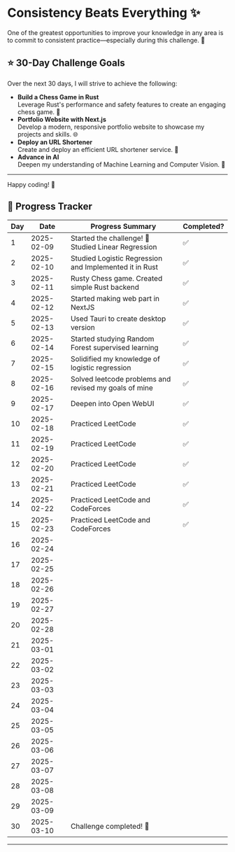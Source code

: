 # Consistency Beats Everything ✨

One of the greatest opportunities to improve your knowledge in any area is to commit to consistent practice—especially during this challenge. 💪

## ⭐ 30-Day Challenge Goals

Over the next 30 days, I will strive to achieve the following:

- **Build a Chess Game in Rust**  
  Leverage Rust's performance and safety features to create an engaging chess game. 🤖
- **Portfolio Website with Next.js**  
  Develop a modern, responsive portfolio website to showcase my projects and skills. 🌐
- **Deploy an URL Shortener**  
  Create and deploy an efficient URL shortener service. 🔗
- **Advance in AI**  
  Deepen my understanding of Machine Learning and Computer Vision. 🚀

---

Happy coding! 🎉

## 📅 Progress Tracker

| Day | Date       | Progress Summary                                       | Completed? |
| --- | ---------- | ------------------------------------------------------ | ---------- |
| 1   | 2025-02-09 | Started the challenge! 🚀 Studied Linear Regression    | ✅         |
| 2   | 2025-02-10 | Studied Logistic Regression and Implemented it in Rust | ✅         |
| 3   | 2025-02-11 | Rusty Chess game. Created simple Rust backend          | ✅         |
| 4   | 2025-02-12 | Started making web part in NextJS                      | ✅         |
| 5   | 2025-02-13 | Used Tauri to create desktop version                   | ✅         |
| 6   | 2025-02-14 | Started studying Random Forest supervised learning     | ✅         |
| 7   | 2025-02-15 | Solidified my knowledge of logistic regression         | ✅         |
| 8   | 2025-02-16 | Solved leetcode problems and revised my goals of mine  | ✅         |
| 9   | 2025-02-17 | Deepen into Open WebUI                                 | ✅         |
| 10  | 2025-02-18 | Practiced LeetCode                                     | ✅         |
| 11  | 2025-02-19 | Practiced LeetCode                                     | ✅         |
| 12  | 2025-02-20 | Practiced LeetCode                                     | ✅         |
| 13  | 2025-02-21 | Practiced LeetCode                                     | ✅         |
| 14  | 2025-02-22 | Practiced LeetCode and CodeForces                      | ✅         |
| 15  | 2025-02-23 | Practiced LeetCode and CodeForces                      | ✅         |
| 16  | 2025-02-24 |                                                        |            |
| 17  | 2025-02-25 |                                                        |            |
| 18  | 2025-02-26 |                                                        |            |
| 19  | 2025-02-27 |                                                        |            |
| 20  | 2025-02-28 |                                                        |            |
| 21  | 2025-03-01 |                                                        |            |
| 22  | 2025-03-02 |                                                        |            |
| 23  | 2025-03-03 |                                                        |            |
| 24  | 2025-03-04 |                                                        |            |
| 25  | 2025-03-05 |                                                        |            |
| 26  | 2025-03-06 |                                                        |            |
| 27  | 2025-03-07 |                                                        |            |
| 28  | 2025-03-08 |                                                        |            |
| 29  | 2025-03-09 |                                                        |            |
| 30  | 2025-03-10 | Challenge completed! 🎉                                |            |

---
